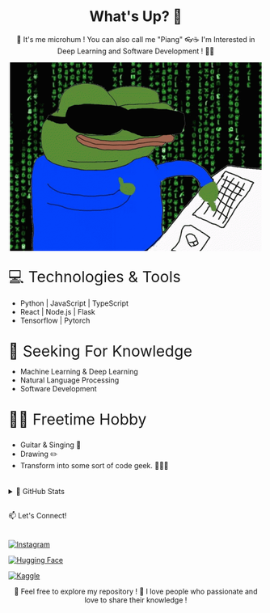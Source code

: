 <div align="center">

# What's Up? 👋

🚀 It's me microhum ! You can also call me "Piang" 👓☕
I'm Interested in Deep Learning and Software Development ! 👨‍💻

<img align="center" src="https://github.com/microhum/microhum/blob/main/Meme/anonymous-anonymous-bites-back.gif"/>

<div align="left">
  <div style="padding-top: 30px; font-size: 30px;">💻 Technologies & Tools</div>

  - Python | JavaScript | TypeScript
  - React | Node.js | Flask
  - Tensorflow | Pytorch
</div>

<div align="left">
  <div style="padding-top: 20px; font-size: 30px;">🌱 Seeking For Knowledge</div>

  - Machine Learning & Deep Learning
  - Natural Language Processing
  - Software Development

</div>

<div align="left">
  <div style="padding-top: 20px; font-size: 30px;"> 👩‍🦼   Freetime Hobby</div>
    <div style="padding-top: 10px;">

  - Guitar & Singing 🎸
  - Drawing ✏️
  - Transform into some sort of code geek. 🦎🧬🦖
    </div>

</div>

<details align="left">
  <summary style="padding-top: 20px;">🚀 GitHub Stats</summary>

  <div align="center">

  [![Your GitHub Stats](https://github-readme-stats.vercel.app/api?username=microhum&show_icons=true&hide_title=true&count_private=true&theme=radical)](https://github.com/microhum)

  [![Top Languages](https://github-readme-stats.vercel.app/api/top-langs/?username=microhum&layout=compact&theme=radical)](https://github.com/microhum)

  [![Contributions](https://github-readme-streak-stats.herokuapp.com/?user=microhum&theme=radical)](https://github.com/microhum)

  </div>
</details>

<!-- Connect -->
<div align="left">
  <div style="padding-top: 30px;">📫 Let's Connect!</div>
    <div style="padding-top: 20px;">

  [![Instagram](https://img.shields.io/badge/-Instagram-E4405F?style=flat-square&logo=instagram&logoColor=white)](https://www.instagram.com/pianfff/)

  [![Hugging Face](https://img.shields.io/badge/-Hugging%20Face-563D7C?style=flat-square&logo=hugging%20face&logoColor=white)](https://huggingface.co/microhum/)

  [![Kaggle](https://img.shields.io/badge/-Kaggle-20BEFF?style=flat-square&logo=kaggle&logoColor=white)](https://www.kaggle.com/microhum/)
  </div>
</div>

👀 Feel free to explore my repository !
 💬
I love people who passionate and love to share their knowledge !
</div>
